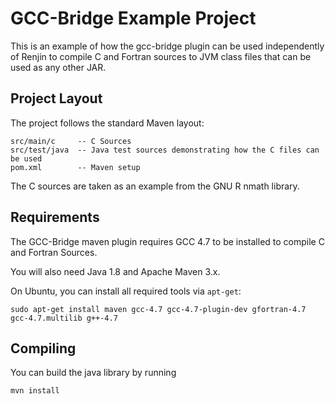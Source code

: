 
# GCC-Bridge Example Project

This is an example of how the gcc-bridge plugin can be used independently of Renjin to compile
C and Fortran sources to JVM class files that can be used as any other JAR.

## Project Layout

The project follows the standard Maven layout:

```
src/main/c     -- C Sources
src/test/java  -- Java test sources demonstrating how the C files can be used
pom.xml        -- Maven setup
```

The C sources are taken as an example from the GNU R nmath library.

## Requirements

The GCC-Bridge maven plugin requires GCC 4.7 to be installed to compile C and Fortran Sources. 

You will also need Java 1.8 and Apache Maven 3.x.

On Ubuntu, you can install all required tools via `apt-get`:

```
sudo apt-get install maven gcc-4.7 gcc-4.7-plugin-dev gfortran-4.7 gcc-4.7.multilib g++-4.7
```

## Compiling

You can build the java library by running

```
mvn install
```



 


